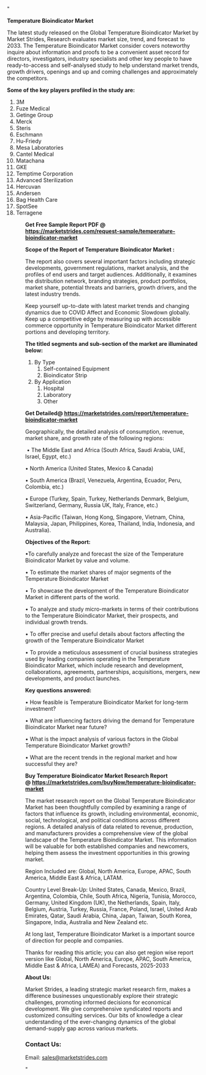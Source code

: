"<p><strong>Temperature Bioindicator Market</strong></p>
<p>The latest study released on the Global Temperature Bioindicator Market by Market Strides, Research evaluates market size, trend, and forecast to 2033. The Temperature Bioindicator Market consider covers noteworthy inquire about information and proofs to be a convenient asset record for directors, investigators, industry specialists and other key people to have ready-to-access and self-analysed study to help understand market trends, growth drivers, openings and up and coming challenges and approximately the competitors.</p>
<p><strong> Some of the key players profiled in the study are: </strong></p>
<p><ol><li>
3M</li><li>Fuze Medical</li><li>Getinge Group</li><li>Merck</li><li>Steris</li><li>Eschmann</li><li>Hu-Friedy</li><li>Mesa Laboratories</li><li>Cantel Medical</li><li>Matachana</li><li>GKE</li><li>Temptime Corporation</li><li>Advanced Sterilization</li><li>Hercuvan</li><li>Andersen</li><li>Bag Health Care</li><li>SpotSee</li><li>Terragene


</li><ol></p>
<p><strong>Get Free Sample Report PDF @ <a href=https://marketstrides.com/request-sample/temperature-bioindicator-market>https://marketstrides.com/request-sample/temperature-bioindicator-market</a></strong></p>
<p><strong> Scope of the Report of Temperature Bioindicator Market : </strong></p>
<p>The report also covers several important factors including strategic developments, government regulations, market analysis, and the profiles of end users and target audiences. Additionally, it examines the distribution network, branding strategies, product portfolios, market share, potential threats and barriers, growth drivers, and the latest industry trends.</p>
<p>Keep yourself up-to-date with latest market trends and changing dynamics due to COVID Affect and Economic Slowdown globally. Keep up a competitive edge by measuring up with accessible commerce opportunity in Temperature Bioindicator Market different portions and developing territory.</p>
<p><strong> The titled segments and sub-section of the market are illuminated below: </strong></p>
<p><ol><li>By Type<ol><li>Self-contained Equipment</li><li>Bioindicator Strip</li></ol></li><li>By Application<ol><li>Hospital</li><li>Laboratory</li><li>Other</li></ol></li></ol></p>
<p><strong>Get Detailed@ <a href=https://marketstrides.com/report/temperature-bioindicator-market>https://marketstrides.com/report/temperature-bioindicator-market</a></strong></p>
<p>Geographically, the detailed analysis of consumption, revenue, market share, and growth rate of the following regions:</p>
<p>&nbsp;&bull; The Middle East and Africa (South Africa, Saudi Arabia, UAE, Israel, Egypt, etc.)</p>
<p>&bull; North America (United States, Mexico &amp; Canada)</p>
<p>&bull; South America (Brazil, Venezuela, Argentina, Ecuador, Peru, Colombia, etc.)</p>
<p>&bull; Europe (Turkey, Spain, Turkey, Netherlands Denmark, Belgium, Switzerland, Germany, Russia UK, Italy, France, etc.)</p>
<p>&bull; Asia-Pacific (Taiwan, Hong Kong, Singapore, Vietnam, China, Malaysia, Japan, Philippines, Korea, Thailand, India, Indonesia, and Australia).</p>
<p><strong>Objectives of the Report: </strong></p>
<p>&bull;To carefully analyze and forecast the size of the Temperature Bioindicator Market by value and volume.</p>
<p>&bull; To estimate the market shares of major segments of the Temperature Bioindicator Market</p>
<p>&bull; To showcase the development of the Temperature Bioindicator Market in different parts of the world.</p>
<p>&bull; To analyze and study micro-markets in terms of their contributions to the Temperature Bioindicator Market, their prospects, and individual growth trends.</p>
<p>&bull; To offer precise and useful details about factors affecting the growth of the Temperature Bioindicator Market</p>
<p>&bull; To provide a meticulous assessment of crucial business strategies used by leading companies operating in the Temperature Bioindicator Market, which include research and development, collaborations, agreements, partnerships, acquisitions, mergers, new developments, and product launches.</p>
<p><strong>Key questions answered: </strong></p>
<p>&bull; How feasible is Temperature Bioindicator Market for long-term investment?</p>
<p>&bull; What are influencing factors driving the demand for Temperature Bioindicator Market near future?</p>
<p>&bull; What is the impact analysis of various factors in the Global Temperature Bioindicator Market growth?</p>
<p>&bull; What are the recent trends in the regional market and how successful they are?</p>
<p><strong>Buy Temperature Bioindicator Market Research Report @&nbsp;<a href=https://marketstrides.com/buyNow/temperature-bioindicator-market>https://marketstrides.com/buyNow/temperature-bioindicator-market</a></strong></p>
<p>The market research report on the Global Temperature Bioindicator Market has been thoughtfully compiled by examining a range of factors that influence its growth, including environmental, economic, social, technological, and political conditions across different regions. A detailed analysis of data related to revenue, production, and manufacturers provides a comprehensive view of the global landscape of the Temperature Bioindicator Market. This information will be valuable for both established companies and newcomers, helping them assess the investment opportunities in this growing market.</p>
<p>Region Included are: Global, North America, Europe, APAC, South America, Middle East &amp; Africa, LATAM.</p>
<p>Country Level Break-Up: United States, Canada, Mexico, Brazil, Argentina, Colombia, Chile, South Africa, Nigeria, Tunisia, Morocco, Germany, United Kingdom (UK), the Netherlands, Spain, Italy, Belgium, Austria, Turkey, Russia, France, Poland, Israel, United Arab Emirates, Qatar, Saudi Arabia, China, Japan, Taiwan, South Korea, Singapore, India, Australia and New Zealand etc.</p>
<p>At long last, Temperature Bioindicator Market is a important source of direction for people and companies.</p>
<p>Thanks for reading this article; you can also get region wise report version like Global, North America, Europe, APAC, South America, Middle East &amp; Africa, LAMEA) and Forecasts, 2025-2033</p>
<p><strong>About Us: </strong></p>
<p>Market Strides, a leading strategic market research firm, makes a difference businesses unquestionably explore their strategic challenges, promoting informed decisions for economical development. We give comprehensive syndicated reports and customized consulting services. Our bits of knowledge a clear understanding of the ever-changing dynamics of the global demand-supply gap across various markets.</p>
<h3>Contact Us:</h3>
<p>Email: <a href=mailto:sales@marketstrides.com>sales@marketstrides.com</a></p>"
